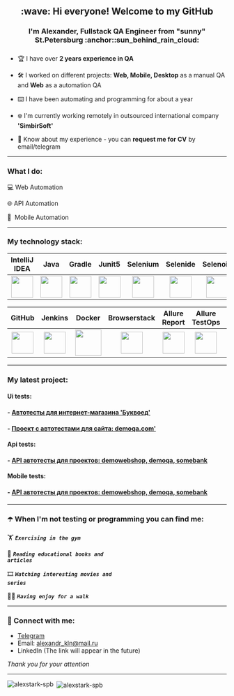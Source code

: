 <h2 align="center">:wave: Hi everyone! Welcome to my GitHub</h2>
<h3 align="center">I'm Alexander, Fullstack QA Engineer from "sunny" St.Petersburg :anchor::sun_behind_rain_cloud:</h3>
<h3 align="center"></h3>

- :trophy: I have over **2 years experience in QA**

- :hammer_and_wrench: I worked on different projects: **Web, Mobile, Desktop** as a manual QA and **Web** as a automation QA

- :keyboard: I have been automating and programming for about a year

- :snowflake: I'm currently working remotely in outsourced international company **'SimbirSoft'** 

- 📄 Know about my experience - you can **request me for CV** by email/telegram
___
<h3 align="left">What I do: </h3>

💻&nbsp;Web Automation

🌐&nbsp;API Automation

📱&nbsp;&nbsp;Mobile Automation 
___
<h3 align="left">My technology stack:</h3>

| IntelliJ IDEA | Java | Gradle | Junit5 | Selenium | Selenide | Selenoid | Rest-Assured | Appium |
|:------:|:----:|:----:|:------:|:------:|:------:|:------:|:------:|:------:|
| <img src="https://starchenkov.pro/qa-guru/img/skills/Intelij_IDEA.svg" width="50" height="50"> | <img src="https://starchenkov.pro/qa-guru/img/skills/Java.svg" width="50" height="50"> | <img src="https://starchenkov.pro/qa-guru/img/skills/Gradle.svg" width="50" height="50"> | <img src="https://starchenkov.pro/qa-guru/img/skills/JUnit5.svg" width="50" height="50"> | <img src="https://starchenkov.pro/qa-guru/img/skills/Selenium.svg" width="50" height="50"> | <img src="https://starchenkov.pro/qa-guru/img/skills/Selenide.svg" width="50" height="50"> | <img src="https://starchenkov.pro/qa-guru/img/skills/Selenoid.svg" width="50" height="50"> | <img src="https://starchenkov.pro/qa-guru/img/skills/Rest-Assured.svg" width="50" height="50"> | <img src="https://starchenkov.pro/qa-guru/img/skills/Appium.svg" width="50" height="50"> |

| GitHub | Jenkins | Docker | Browserstack | Allure Report | Allure TestOps | Slack | Telegram | Jira |
|:------:|:----:|:----:|:------:|:------:|:--------:|:------:|:------:|:------:|
| <img src="https://starchenkov.pro/qa-guru/img/skills/Github.svg" width="50" height="50"> | <img src="https://starchenkov.pro/qa-guru/img/skills/Jenkins.svg" width="50" height="50"> | <img src="https://starchenkov.pro/qa-guru/img/skills/Docker.svg" width="60" height="60"> | <img src="https://starchenkov.pro/qa-guru/img/skills/Browserstack.svg" width="50" height="50"> | <img src="https://starchenkov.pro/qa-guru/img/skills/Allure_Report.svg" width="50" height="50"> | <img src="https://starchenkov.pro/qa-guru/img/skills/Allure_EE.svg" width="50" height="50"> | <img src="https://starchenkov.pro/qa-guru/img/skills/Slack.svg" width="50" height="50"> | <img src="https://starchenkov.pro/qa-guru/img/skills/Telegram.svg" width="50" height="50"> | <img src="https://starchenkov.pro/qa-guru/img/skills/Jira.svg" width="50" height="50"> |
___
### My latest project:
#### Ui tests:
#### - [Автотесты для интернет-магазина 'Буквоед'](https://github.com/alexstark-spb/bookvoed-tests/)
#### - [Проект с автотестами для сайта: demoqa.com'](https://github.com/alexstark-spb/demoqa-withAllureAndJenkins-tests)
#### Api tests:
#### - [API автотесты для проектов: demowebshop, demoqa, somebank](https://github.com/alexstark-spb/demoWebShopAPI-tests)
#### Mobile tests:
#### - [API автотесты для проектов: demowebshop, demoqa, somebank](https://github.com/alexstark-spb/demoWebShopAPI-tests)
___
### :open_umbrella: When I'm not testing or programming you can find me:

:weight_lifting:  <code><strong>*Exercising in the gym*</strong></code>

:open_book:  <code><strong>*Reading educational books and articles*</strong></code>

:film_strip:  <code><strong>*Watching interesting movies and series*</strong></code>

:walking_man: <code><strong>*Having enjoy for a walk*</strong></code>
___
### :email:	Connect with me:
+ [Telegram](https://t.me/alexstark_spb)
+ Email: alexandr_kln@mail.ru
+ LinkedIn (The link will appear in the future)

_Thank you for your attention_
___
<p><img align="left" src="https://github-readme-stats.vercel.app/api/top-langs?username=alexstark-spb&theme=great-gatsby&show_icons=true&locale=en&layout=normal" alt="alexstark-spb" /></p>

<p>&nbsp;<img align="center" src="https://github-readme-stats.vercel.app/api?username=alexstark-spb&theme=great-gatsby&show_icons=true&locale=en" alt="alexstark-spb" /></p>
